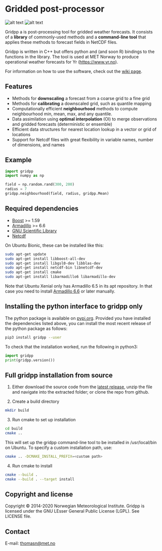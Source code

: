 # Gridded post-processor

![alt text](https://travis-ci.org/metno/gridpp.svg?branch=master "https://travis-ci.org/metno/gridpp") ![alt text](https://coveralls.io/repos/metno/gridpp/badge.svg?branch=master&service=github "https://coveralls.io/github/metno/gridpp?branch=master")

Gridpp a is post-processing tool for gridded weather forecasts. It consists of a **library** of commonly-used methods and a **command-line tool** that applies these methods to forecast fields in NetCDF files.

Gridpp is written in C++ but offers python and (and soon R) bindings to the functions in the library. The tool is used at MET Norway to produce operational weather forecasts for Yr (https://www.yr.no).

For information on how to use the software, check out the [wiki page](https://github.com/metno/gridpp/wiki).

## Features
- Methods for **downscaling** a forecast from a coarse grid to a fine grid
- Methods for **calibrating** a downscaled grid, such as quantile mapping
- Computationally efficient **neighbourhood** methods to compute neighbourhood min, mean, max, and any quantile.
- Data assimilation using **optimal interpolation** (OI) to merge observations and gridded forecasts (deterministic or ensemble)
- Efficient data structures for nearest location lookup in a vector or grid of locations
- Support for Netcdf files with great flexibility in variable names, number of dimensions, and names

## Example

```python
import gridpp
import numpy as np

field = np.random.rand(300, 200)
radius = 7
gridpp.neighbourhood(field, radius, gridpp.Mean)
```

## Required dependencies
- [Boost](https://www.boost.org/) >= 1.59
- [Armadillo](http://arma.sourceforge.net/) >= 6.6
- [GNU Scientific Library](https://www.gnu.org/software/gsl/)
- [Netcdf](https://www.unidata.ucar.edu/software/netcdf/)

On Ubuntu Bionic, these can be installed like this:
```bash
sudo apt-get update
sudo apt-get install libboost-all-dev
sudo apt-get install libgsl0-dev libblas-dev
sudo apt-get install netcdf-bin libnetcdf-dev
sudo apt-get install cmake
sudo apt-get install libarmadillo6 libarmadillo-dev
```

Note that Ubuntu Xenial only has Armadillo 6.5 in its apt repository. In that case you need to install  [Armadillo 6.6](http://arma.sourceforge.net/) or later manually.

## Installing the python interface to gridpp only
The python package is available on [pypi.org](https://pypi.org/project/gridpp/). Provided you have installed the dependencies listed above, you can install the most recent release of the python package as follows:
```bash
pip3 install gridpp --user
```

To check that the installation worked, run the following in python3:
```python
import gridpp
print(gridpp.version())
```

## Full gridpp installation from source

1. Either download the source code from the [latest release](https://github.com/metno/gridpp/releases), unzip
   the file and navigate into the extracted folder; or clone the repo from github.

2. Create a build directory

```bash
mkdir build
```

3. Run cmake to set up installation

```bash
cd build
cmake ..
```

This will set up the gridpp command-line tool to be installed in /usr/local/bin on Ubuntu. To specify a custom installation path, use:

```bash
cmake .. -DCMAKE_INSTALL_PREFIX=<custom path>
```

4. Run cmake to install

```bash
cmake --build .
cmake --build . --target install
```

## Copyright and license
Copyright © 2014-2020 Norwegian Meteorological Institute. Gridpp is licensed under the GNU LEsser General
Public License (LGPL). See LICENSE file.

## Contact
E-mail: <thomasn@met.no>
